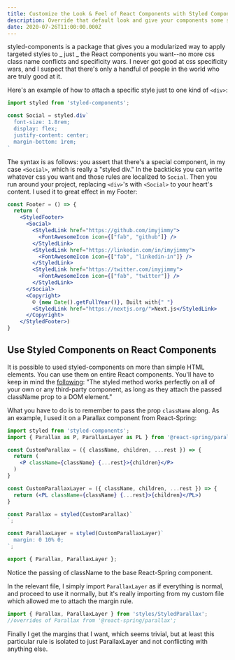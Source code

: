 ```yaml
---
title: Customize the Look & Feel of React Components with Styled Components 
description: Override that default look and give your components some swag 😎
date: 2020-07-26T11:00:00.000Z
---
```


styled-components is a package that gives you a modularized way to apply targeted styles to _ just _ the React components you want--no more css class name conflicts and specificity wars. I never got good at css specificity wars, and I suspect that there's only a handful of people in the world who are truly good at it.

Here's an example of how to attach a specific style just to one kind of `<div>`:

```jsx
import styled from 'styled-components';

const Social = styled.div`
  font-size: 1.8rem;
  display: flex;
  justify-content: center;
  margin-bottom: 1rem;
`
```
The syntax is as follows: you assert that there's a special component, in my case `<Social>`, which is really a "styled div." In the backticks you can write whatever css you want and those rules are localized to `Social`. Then you run around your project, replacing `<div>`'s with `<Social>` to your heart's content. I used it to great effect in my Footer:

```jsx
const Footer = () => {
  return (
    <StyledFooter>
      <Social>
        <StyledLink href="https://github.com/imyjimmy">
          <FontAwesomeIcon icon={["fab", "github"]} />
        </StyledLink>
        <StyledLink href="https://linkedin.com/in/imyjimmy">
          <FontAwesomeIcon icon={["fab", "linkedin-in"]} />
        </StyledLink>
        <StyledLink href="https://twitter.com/imyjimmy">
          <FontAwesomeIcon icon={["fab", "twitter"]} />
        </StyledLink>
      </Social>
      <Copyright>
        © {new Date().getFullYear()}, Built with{" "}
        <StyledLink href="https://nextjs.org/">Next.js</StyledLink>
      </Copyright>
    </StyledFooter>)
}
```
## Use Styled Components on React Components

It is possible to used styled-components on more than simple HTML elements. You can use them on entire React components. You'll have to keep in mind the [following](https://styled-components.com/docs/basics#styling-any-component): "The styled method works perfectly on all of your own or any third-party component, as long as they attach the passed className prop to a DOM element."

What you have to do is to remember to pass the prop `className` along. As an example, I used it on a Parallax component from React-Spring:

```jsx
import styled from 'styled-components';
import { Parallax as P, ParallaxLayer as PL } from '@react-spring/parallax';

const CustomParallax = ({ className, children, ...rest }) => {
  return (
    <P className={className} {...rest}>{children}</P>
  )
}

const CustomParallaxLayer = ({ className, children, ...rest }) => {
  return (<PL className={className} {...rest}>{children}</PL>)
}

const Parallax = styled(CustomParallax)`
`;

const ParallaxLayer = styled(CustomParallaxLayer)`
  margin: 0 10% 0;
`;

export { Parallax, ParallaxLayer };
```

Notice the passing of className to the base React-Spring component.

In the relevant file, I simply import `ParallaxLayer` as if everything is normal, and proceed to use it normally, but it's really importing from my custom file which allowed me to attach the margin rule.

```jsx
import { Parallax, ParallaxLayer } from 'styles/StyledParallax'; 
//overrides of Parallax from '@react-spring/parallax';
```
Finally I get the margins that I want, which seems trivial, but at least this particular rule is isolated to just ParallaxLayer and not conflicting with anything else.

<!-- Here's a picture of a cat: 

![cat](cat.jpg) -->